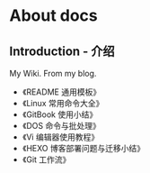# About docs
## Introduction - 介绍
My Wiki. From my blog.

- 《README 通用模板》
- 《Linux 常用命令大全》
- 《GitBook 使用小结》
- 《DOS 命令与批处理》
- 《Vi 编辑器使用教程》
- 《HEXO 博客部署问题与迁移小结》
- 《Git 工作流》